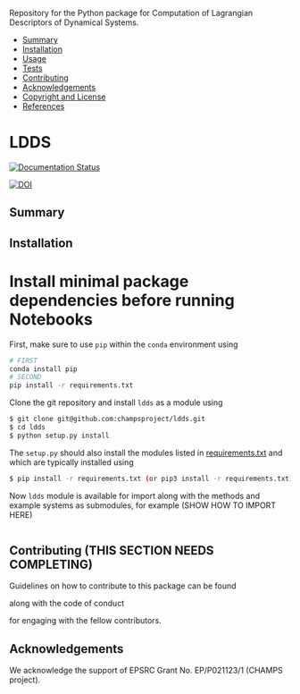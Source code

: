 Repository for the Python package for Computation of Lagrangian Descriptors of Dynamical Systems.

  -   [Summary](#summary)
  -   [Installation](#installation)
  -   [Usage](#usage)
  -   [Tests](#tests)
  -   [Contributing](#contributing)
  -   [Acknowledgements](#acknowledgements)
  -   [Copyright and License](#copyright-and-license)
  -   [References](#references)

LDDS
====

[![Documentation Status](https://readthedocs.org/projects/ldds/badge/?version=latest)](https://ldds.readthedocs.io/en/latest/?badge=latest)

[![DOI](linktoZenodorepo.svg)](linktoZenodo)


Summary
-------


Installation
------------

# Install minimal package dependencies before running Notebooks

First, make sure to use `pip` within the `conda` environment using

```bash
# FIRST
conda install pip
# SECOND
pip install -r requirements.txt
```

Clone the git repository and install `ldds` as a module using

``` bash
$ git clone git@github.com:champsproject/ldds.git
$ cd ldds
$ python setup.py install
```

The `setup.py` should also install the modules listed in
[requirements.txt](https://github.com/champsproject/ldds/blob/develop/requirements.txt)
and which are typically installed using

``` bash
$ pip install -r requirements.txt (or pip3 install -r requirements.txt)
```

Now `ldds` module is available for import along with the methods and
example systems as submodules, for example (SHOW HOW TO IMPORT HERE)

``` python


```
 

Contributing (THIS SECTION NEEDS COMPLETING)
------------

Guidelines on how to contribute to this package can be found

along with the code of conduct

for engaging with the fellow contributors.



Acknowledgements
----------------

We acknowledge the support of EPSRC Grant No. EP/P021123/1 (CHAMPS project). 
